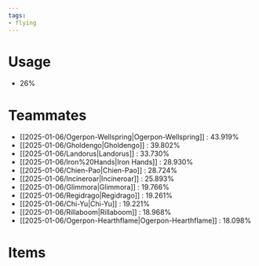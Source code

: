 ```yaml
---
tags:
- flying
---
```

# Usage
- 26%
# Teammates
- [[2025-01-06/Ogerpon-Wellspring|Ogerpon-Wellspring]] : 43.919%
- [[2025-01-06/Gholdengo|Gholdengo]] : 39.802%
- [[2025-01-06/Landorus|Landorus]] : 33.730%
- [[2025-01-06/Iron%20Hands|Iron Hands]] : 28.930%
- [[2025-01-06/Chien-Pao|Chien-Pao]] : 28.724%
- [[2025-01-06/Incineroar|Incineroar]] : 25.893%
- [[2025-01-06/Glimmora|Glimmora]] : 19.766%
- [[2025-01-06/Regidrago|Regidrago]] : 19.261%
- [[2025-01-06/Chi-Yu|Chi-Yu]] : 19.221%
- [[2025-01-06/Rillaboom|Rillaboom]] : 18.968%
- [[2025-01-06/Ogerpon-Hearthflame|Ogerpon-Hearthflame]] : 18.098%
# Items